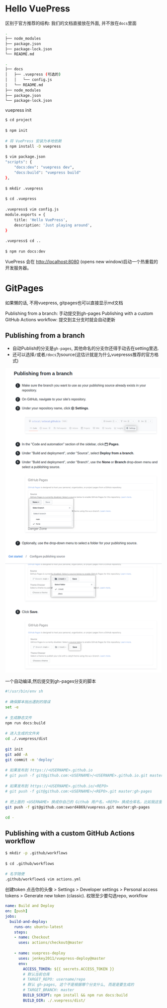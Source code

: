 # Hello VuePress

区别于官方推荐的结构: 我们的文档直接放在外面, 并不放在`docs`里面
```bash
.
├── node_modules
├── package.json
├── package-lock.json
└── README.md
```
```bash
.
├── docs
│   ├── .vuepress (可选的)
│   │   └── config.js
│   └── README.md 
├── node_modules
├── package.json
└── package-lock.json
```

vuepress init

```bash
$ cd project

$ npm init

# 将 VuePress 安装为本地依赖
$ npm install -D vuepress

$ vim package.json
"scripts": {
    "docs:dev": "vuepress dev",
    "docs:build": "vuepress build"
},

$ mkdir .vuepress

$ cd .vuepress

.vuepress$ vim config.js
module.exports = {
    title: 'Hello VuePress',
    description: 'Just playing around',
}

.vuepress$ cd ..

$ npm run docs:dev
```

VuePress 会在 <http://localhost:8080> (opens new window)启动一个热重载的开发服务器。

# GitPages

如果懒的话, 不用vuepress, gitpages也可以直接显示md文档


Publishing from a branch: 手动提交到gh-pages
Publishing with a custom GitHub Actions workflow: 提交到主分支时就会自动更新
## Publishing from a branch

- 自动Publish的分支是`gh-pages`, 其他命名的分支你还得手动去在setting里选.
- 还可以选择`/`或者`/docs`为source(这估计就是为什么vuepresss推荐的官方格式)

![picture 1](/image/83ad32c958dacc26e343fa0988ac1868f25889fb9f830f60f9946bf11d77dca4.png)  

一个自动编译,然后提交到gh-pages分支的脚本
```bash
#!/usr/bin/env sh

# 确保脚本抛出遇到的错误
set -e

# 生成静态文件
npm run docs:build

# 进入生成的文件夹
cd ./.vuepress/dist

git init
git add -A
git commit -m 'deploy'

# 如果发布到 https://<USERNAME>.github.io
# git push -f git@github.com:<USERNAME>/<USERNAME>.github.io.git master

# 如果发布到 https://<USERNAME>.github.io/<REPO>
# git push -f git@github.com:<USERNAME>/<REPO>.git master:gh-pages

# 把上面的 <USERNAME> 换成你自己的 Github 用户名，<REPO> 换成仓库名，比如我这里就是：
git push -f git@github.com:sword4869/vuepress.git master:gh-pages

cd -
```
## Publishing with a custom GitHub Actions workflow

```bash
$ mkdir -p .github/workflows

$ cd .github/workflows

# 名字随便
.github/workflows$ vim actions.yml
```
创建token
点击你的头像 > Settings > Developer settings > Personal access tokens > Generate new token (classic). 权限至少要勾选repo, workflow
```yaml
name: Build and Deploy
on: [push]
jobs:
  build-and-deploy:
    runs-on: ubuntu-latest
    steps:
    - name: Checkout
      uses: actions/checkout@master

    - name: vuepress-deploy
      uses: jenkey2011/vuepress-deploy@master
      env:
        ACCESS_TOKEN: ${{ secrets.ACCESS_TOKEN }}
        # 默认当前仓库
        # TARGET_REPO: username/repo
        # 默认 gh-pages, 这个不是根据哪个分支什么, 而是是要生成的
        # TARGET_BRANCH: master
        BUILD_SCRIPT: npm install && npm run docs:build
        BUILD_DIR: ./.vuepress/dist/
```